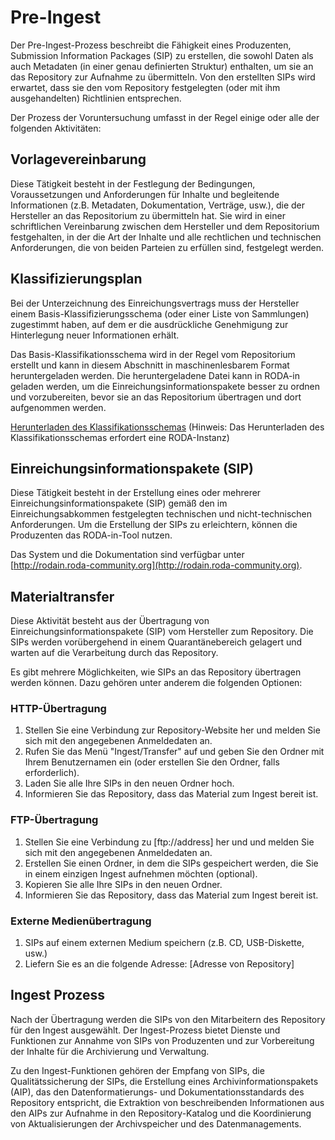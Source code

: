 # Pre-Ingest

Der Pre-Ingest-Prozess beschreibt die Fähigkeit eines Produzenten, Submission Information Packages (SIP) zu erstellen, die sowohl Daten als auch Metadaten (in einer genau definierten Struktur) enthalten, um sie an das Repository zur Aufnahme zu übermitteln. Von den erstellten SIPs wird erwartet, dass sie den vom Repository festgelegten (oder mit ihm ausgehandelten) Richtlinien entsprechen.

Der Prozess der Voruntersuchung umfasst in der Regel einige oder alle der folgenden Aktivitäten:

## Vorlagevereinbarung

Diese Tätigkeit besteht in der Festlegung der Bedingungen, Voraussetzungen und Anforderungen für Inhalte und begleitende Informationen (z.B. Metadaten, Dokumentation, Verträge, usw.), die der Hersteller an das Repositorium zu übermitteln hat. Sie wird in einer schriftlichen Vereinbarung zwischen dem Hersteller und dem Repositorium festgehalten, in der die Art der Inhalte und alle rechtlichen und technischen Anforderungen, die von beiden Parteien zu erfüllen sind, festgelegt werden.

## Klassifizierungsplan

Bei der Unterzeichnung des Einreichungsvertrags muss der Hersteller einem Basis-Klassifizierungsschema (oder einer Liste von Sammlungen) zugestimmt haben, auf dem er die ausdrückliche Genehmigung zur Hinterlegung neuer Informationen erhält.

Das Basis-Klassifikationsschema wird in der Regel vom Repositorium erstellt und kann in diesem Abschnitt in maschinenlesbarem Format heruntergeladen werden. Die heruntergeladene Datei kann in RODA-in geladen werden, um die Einreichungsinformationspakete besser zu ordnen und vorzubereiten, bevor sie an das Repositorium übertragen und dort aufgenommen werden.

[Herunterladen des Klassifikationsschemas](/api/v1/classification_plans) (Hinweis: Das Herunterladen des Klassifikationsschemas erfordert eine RODA-Instanz)

## Einreichungsinformationspakete (SIP)

Diese Tätigkeit besteht in der Erstellung eines oder mehrerer Einreichungsinformationspakete (SIP) gemäß den im Einreichungsabkommen festgelegten technischen und nicht-technischen Anforderungen. Um die Erstellung der SIPs zu erleichtern, können die Produzenten das RODA-in-Tool nutzen.

Das System und die Dokumentation sind verfügbar unter [http://rodain.roda-community.org](http://rodain.roda-community.org).


## Materialtransfer

Diese Aktivität besteht aus der Übertragung von Einreichungsinformationspakete (SIP) vom Hersteller zum Repository. Die SIPs werden vorübergehend in einem Quarantänebereich gelagert und warten auf die Verarbeitung durch das Repository.

Es gibt mehrere Möglichkeiten, wie SIPs an das Repository übertragen werden können. Dazu gehören unter anderem die folgenden Optionen:

### HTTP-Übertragung

1. Stellen Sie eine Verbindung zur Repository-Website her und melden Sie sich mit den angegebenen Anmeldedaten an.
2. Rufen Sie das Menü "Ingest/Transfer" auf und geben Sie den Ordner mit Ihrem Benutzernamen ein (oder erstellen Sie den Ordner, falls erforderlich).
3. Laden Sie alle Ihre SIPs in den neuen Ordner hoch.
4. Informieren Sie das Repository, dass das Material zum Ingest bereit ist.

### FTP-Übertragung

1. Stellen Sie eine Verbindung zu [ftp://address] her und und melden Sie sich mit den angegebenen Anmeldedaten an.
2. Erstellen Sie einen Ordner, in dem die SIPs gespeichert werden, die Sie in einem einzigen Ingest aufnehmen möchten (optional).
3. Kopieren Sie alle Ihre SIPs in den neuen Ordner.
4. Informieren Sie das Repository, dass das Material zum Ingest bereit ist.

### Externe Medienübertragung

1. SIPs auf einem externen Medium speichern (z.B. CD, USB-Diskette, usw.)
2. Liefern Sie es an die folgende Adresse: [Adresse von Repository]

## Ingest Prozess

Nach der Übertragung werden die SIPs von den Mitarbeitern des Repository für den Ingest ausgewählt. Der Ingest-Prozess bietet Dienste und Funktionen zur Annahme von SIPs von Produzenten und zur Vorbereitung der Inhalte für die Archivierung und Verwaltung.

Zu den Ingest-Funktionen gehören der Empfang von SIPs, die Qualitätssicherung der SIPs, die Erstellung eines Archivinformationspakets (AIP), das den Datenformatierungs- und Dokumentationsstandards des Repository entspricht, die Extraktion von beschreibenden Informationen aus den AIPs zur Aufnahme in den Repository-Katalog und die Koordinierung von Aktualisierungen der Archivspeicher und des Datenmanagements.

